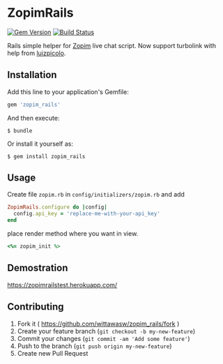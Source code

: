 # ZopimRails
[![Gem Version](https://badge.fury.io/rb/zopim_rails.svg)](https://badge.fury.io/rb/zopim_rails)
[![Build Status](https://travis-ci.org/wittawasw/zopim_rails.svg?branch=master)](https://travis-ci.org/wittawasw/zopim_rails)

Rails simple helper for [Zopim](https://www.zopim.com/) live chat script.
Now support turbolink with help from [luizpicolo](https://github.com/luizpicolo).

## Installation

Add this line to your application's Gemfile:

```ruby
gem 'zopim_rails'
```

And then execute:

    $ bundle

Or install it yourself as:

    $ gem install zopim_rails

## Usage

Create file `zopim.rb` in `config/initializers/zopim.rb` and add

```ruby
ZopimRails.configure do |config|
  config.api_key = 'replace-me-with-your-api_key'
end
```

place render method where you want in view.

```ruby
<%= zopim_init %>
```

## Demostration

https://zopimrailstest.herokuapp.com/

## Contributing

1. Fork it ( https://github.com/wittawasw/zopim_rails/fork )
2. Create your feature branch (`git checkout -b my-new-feature`)
3. Commit your changes (`git commit -am 'Add some feature'`)
4. Push to the branch (`git push origin my-new-feature`)
5. Create new Pull Request
